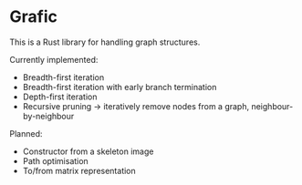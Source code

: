 
# Grafic
This is a Rust library for handling graph structures.

Currently implemented:
 - Breadth-first iteration
 - Breadth-first iteration with early branch termination
 - Depth-first iteration
 - Recursive pruning -> iteratively remove nodes from a graph, neighbour-by-neighbour


Planned:
 - Constructor from a skeleton image
 - Path optimisation
 - To/from matrix representation


